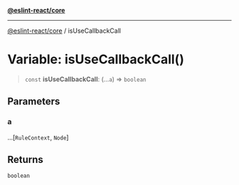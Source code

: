 [**@eslint-react/core**](../README.md)

***

[@eslint-react/core](../README.md) / isUseCallbackCall

# Variable: isUseCallbackCall()

> `const` **isUseCallbackCall**: (...`a`) => `boolean`

## Parameters

### a

...\[`RuleContext`, `Node`\]

## Returns

`boolean`
